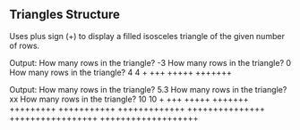 ## Triangles Structure
Uses plus sign (+) to display a filled isosceles triangle of the given number of rows.

Output: How many rows in the triangle? -3
How many rows in the triangle? 0
How many rows in the triangle? 4
4
    +
   +++
  +++++
 +++++++


Output: How many rows in the triangle? 5.3
How many rows in the triangle? xx
How many rows in the triangle? 10
10
          +
         +++
        +++++
       +++++++
      +++++++++
     +++++++++++
    +++++++++++++
   +++++++++++++++
  +++++++++++++++++
 +++++++++++++++++++
